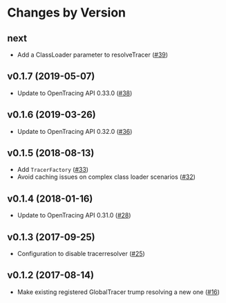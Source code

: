 # Changes by Version

## next
* Add a ClassLoader parameter to resolveTracer
  ([#39](https://github.com/opentracing-contrib/java-tracerresolver/pull/39))

## v0.1.7 (2019-05-07)
* Update to OpenTracing API 0.33.0 
  ([#38](https://github.com/opentracing-contrib/java-tracerresolver/pull/38))

## v0.1.6 (2019-03-26)
* Update to OpenTracing API 0.32.0 
  ([#36](https://github.com/opentracing-contrib/java-tracerresolver/pull/36))

## v0.1.5 (2018-08-13) 
* Add `TracerFactory` 
  ([#33](https://github.com/opentracing-contrib/java-tracerresolver/pull/33))
* Avoid caching issues on complex class loader scenarios
  ([#32](https://github.com/opentracing-contrib/java-tracerresolver/pull/32))

## v0.1.4 (2018-01-16)
* Update to OpenTracing API 0.31.0
  ([#28](https://github.com/opentracing-contrib/java-tracerresolver/pull/28))

## v0.1.3 (2017-09-25)
* Configuration to disable tracerresolver
  ([#25](https://github.com/opentracing-contrib/java-tracerresolver/pull/25))

## v0.1.2 (2017-08-14)
* Make existing registered GlobalTracer trump resolving a new one
  ([#16](https://github.com/opentracing-contrib/java-tracerresolver/pull/16))
